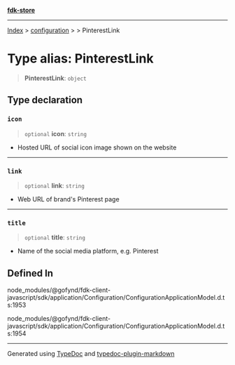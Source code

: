 [**fdk-store**](../../../README.md)
***

[Index](../../../API.md) > [configuration](../../README.md) > [<internal>](../README.md) > PinterestLink

# Type alias: PinterestLink

> **PinterestLink**: `object`

## Type declaration

### `icon`

> `optional` **icon**: `string`

- Hosted URL of social icon image shown on the website

***

### `link`

> `optional` **link**: `string`

- Web URL of brand's Pinterest page

***

### `title`

> `optional` **title**: `string`

- Name of the social media platform, e.g. Pinterest

## Defined In

node\_modules/@gofynd/fdk-client-javascript/sdk/application/Configuration/ConfigurationApplicationModel.d.ts:1953

node\_modules/@gofynd/fdk-client-javascript/sdk/application/Configuration/ConfigurationApplicationModel.d.ts:1954

***
Generated using [TypeDoc](https://typedoc.org/) and [typedoc-plugin-markdown](https://www.npmjs.com/package/typedoc-plugin-markdown)
